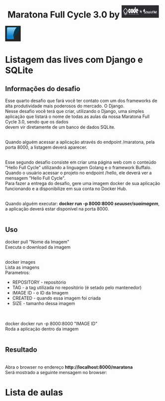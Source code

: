 <h1 align="center">
    Maratona Full Cycle 3.0 by <img width="120" height="40" src="https://github.com/trainningjava/Maratona-Full-Cycle-3.0/blob/master/public/assets/img/curso1.png">
</h1>

<img src="https://github.com/trainningjava/Maratona-Full-Cycle-3.0/blob/master/public/assets/img/django.png" alt="Django" width="50" height="50"> <h1>Listagem das lives com Django e SQLite</h1>


<h2>Informações do desafio</h2>


Esse quarto desafio que fará você ter contato com um dos frameworks de alta produtividade mais poderosos do mercado. O Django.
<br>
Nesse desafio você terá que criar, utilizando o Django, uma simples aplicação que listará o nome de todas as aulas da nossa Maratona Full Cycle 3.0, sendo que os dados 
<br>
devem vir diretamente de um banco de dados SQLite.
<br><br>

Quando alguém acessar a aplicação através do endpoint /maratona, pela porta 8000, a listagem deverá aparecer.
<br><br>

Esse segundo desafio consiste em criar uma página web com o conteúdo "Hello Full Cycle" utilizando a linguagem Golang e o framework Buffalo.
<br>
Quando o usuário acessar o projeto no endpoint /hello, ele deverá ver a mensagem "Hello Full Cycle".
<br>
Para fazer a entrega do desafio, gere uma imagem docker de sua aplicação funcionando e a disponibilize em sua conta no Docker Hub.
<br><br>

Quando alguém executar: <b>docker run -p 8000:8000 <i>seuuser/suaimagem</i></b>, a aplicação deverá estar disponível na porta 8000.
<br><br>

<h2>Uso</h2>

docker pull  "Nome da Imagem"
<br>
Executa o download da imagem
<br><br>

docker images<br>
Lista as imagens 
<br>
Parametros:
<ul>
  <li>REPOSITORY - repositório</li>
  <li>TAG - a tag utilizada no repositório (é setado pelo mantenedor)</li>
  <li>IMAGE ID - o ID da Imagem</li>
  <li>CREATED - quando essa imagem foi criada</li>
  <li>SIZE - tamanho dessa imagem</li>
</ul>
<br><br>
docker docker run -p 8000:8000 "IMAGE ID"<br>
Roda a aplicação dentro da imagem<br><br>

<h2>Resultado</h2>
<br>
Abra o browser no endereço <b>http://localhost:8000/maratona</b>
<br>
Será mostrado a seguinte mensagem no browser:
<br>
<h1><b>Lista de aulas</b></h1><br>

